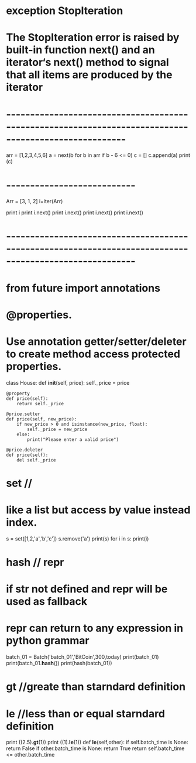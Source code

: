 # exception StopIteration
# The StopIteration error is raised by built-in function next() and an iterator‘s __next__() method to signal that all items are produced by the iterator
# -----------------------------------------------------------------------------------------------------
arr = [1,2,3,4,5,6]
a = next(b for b in arr if b - 6 <= 0)
c = []
c.append(a)
print (c)
# ---------------------------
Arr = [3, 1, 2] 
i=iter(Arr) 
  
print i 
print i.next() 
print i.next() 
print i.next() 
print i.next()
# -------------------------------------------------------------------------------------------------------
# from __future__ import annotations
# @properties.
# Use annotation getter/setter/deleter to create method access protected properties.
class House:
	def __init__(self, price):
		self._price = price

	@property
	def price(self):
		return self._price
	
	@price.setter
	def price(self, new_price):
		if new_price > 0 and isinstance(new_price, float):
			self._price = new_price
		else:
			print("Please enter a valid price")

	@price.deleter
	def price(self):
		del self._price

# set // 
# like a list but access by value instead index. 
s = set([1,2,'a','b','c'])
s.remove('a')
print(s)
for i in s: 
    print(i)


# __hash__ // __repr__
# if __str__ not defined and __repr__ will be used as fallback
# __repr__ can return to any expression in python grammar
batch_01 = Batch('batch_01','BitCoin',300,today) 
print(batch_01)
print(batch_01.__hash__())
print(hash(batch_01))


# __gt__ //greate than starndard definition
# __le__ //less than or equal starndard definition
print ((2.5).__gt__(1))
print ((1).__le__(1))
def __le__(self,other): 
	if self.batch_time is None:
		return False
	if other.batch_time is None:
		return True
	return self.batch_time <= other.batch_time    